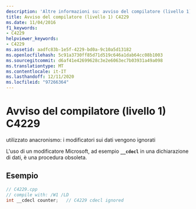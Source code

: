 ```yaml
---
description: 'Altre informazioni su: avviso del compilatore (livello 1) C4229'
title: Avviso del compilatore (livello 1) C4229
ms.date: 11/04/2016
f1_keywords:
- C4229
helpviewer_keywords:
- C4229
ms.assetid: aadfc83b-1e5f-4229-bd0a-9c10a5d13182
ms.openlocfilehash: 5c91a3730ff85d71d519c646a1dab64cc08b1003
ms.sourcegitcommit: d6af41e42699628c3e2e6063ec7b03931a49a098
ms.translationtype: MT
ms.contentlocale: it-IT
ms.lasthandoff: 12/11/2020
ms.locfileid: "97266364"
---
```

# <a name="compiler-warning-level-1-c4229"></a>Avviso del compilatore (livello 1) C4229

utilizzato anacronismo: i modificatori sui dati vengono ignorati

L'uso di un modificatore Microsoft, ad esempio **`__cdecl`** in una dichiarazione di dati, è una procedura obsoleta.

## <a name="example"></a>Esempio

```cpp
// C4229.cpp
// compile with: /W1 /LD
int __cdecl counter;   // C4229 cdecl ignored
```
